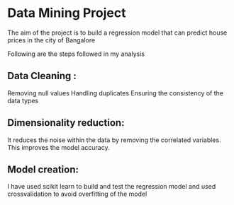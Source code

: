
# Data Mining Project
The aim of the project is to build a regression model that can predict house prices in the city of Bangalore

Following are the steps followed in my analysis

## Data Cleaning : 

Removing null values
Handling duplicates
Ensuring the consistency of the data types

## Dimensionality reduction:

It reduces the noise within the data by removing the correlated variables. This improves the model accuracy. 

## Model creation:

I have used scikit learn to build and test the regression model and used crossvalidation to avoid overfitting of the model







